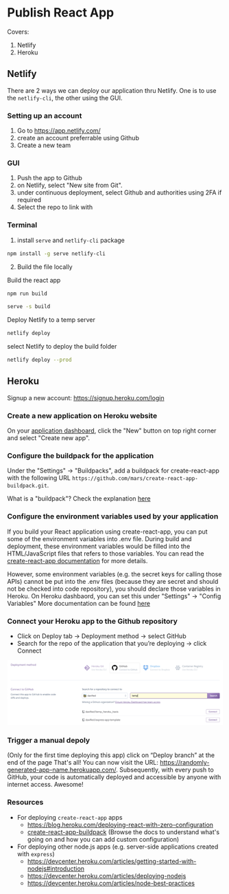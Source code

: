 # Publish React App

Covers:

1. Netlify
2. Heroku

## Netlify

There are 2 ways we can deploy our application thru Netlify.
One is to use the `netlify-cli`, the other using the GUI.

### Setting up an account

1. Go to https://app.netlify.com/
2. create an account preferrable using Github
3. Create a new team

### GUI

1. Push the app to Github
2. on Netlify, select "New site from Git".
3. under continuous deployment, select Github and authorities using 2FA if required
4. Select the repo to link with

### Terminal

1. install `serve` and `netlify-cli` package

```sh
npm install -g serve netlify-cli
```

2. Build the file locally

Build the react app

```sh
npm run build
```

```sh
serve -s build
```

Deploy Netlify to a temp server

```sh
netlify deploy
```

select Netlify to deploy the build folder

```sh
netlify deploy --prod
```

## Heroku

Signup a new account: https://signup.heroku.com/login

### Create a new application on Heroku website

On your [application dashboard](https://dashboard.heroku.com/apps), click the "New" button on top right corner and select "Create new app".

### Configure the buildpack for the application

Under the "Settings" -> "Buildpacks", add a buildpack for create-react-app with the following URL `https://github.com/mars/create-react-app-buildpack.git`.

What is a "buildpack"? Check the explanation [here](https://devcenter.heroku.com/articles/buildpacks)

### Configure the environment variables used by your application

If you build your React application using create-react-app, you can put some of the environment variables into .env file. During build and deployment, these environment variables would be filled into the HTML/JavaScript files that refers to those variables. You can read the [create-react-app documentation](https://create-react-app.dev/docs/adding-custom-environment-variables/) for more details.

However, some environment variables (e.g. the secret keys for calling those APIs) cannot be put into the .env files (because they are secret and should not be checked into code repository), you should declare those variables in Heroku.
On Heroku dashbaord, you can set this under "Settings" -> "Config Variables"
More documentation can be found [here](https://devcenter.heroku.com/articles/config-vars)

### Connect your Heroku app to the Github repository

- Click on Deploy tab → Deployment method → select GitHub
- Search for the repo of the application that you’re deploying → click Connect

![connect heroku app](_media/herokuConnectApp.png)

### Trigger a manual depoly

(Only for the first time deploying this app) click on “Deploy branch” at the end of the page
That's all! You can now visit the URL: https://randomly-generated-app-name.herokuapp.com/.
Subsequently, with every push to GitHub, your code is automatically deployed and accessible by anyone with internet access. Awesome!

### Resources

- For deploying `create-react-app` apps
  - https://blog.heroku.com/deploying-react-with-zero-configuration
  - [create-react-app-buildpack](https://github.com/mars/create-react-app-buildpack) (Browse the docs to understand what's going on and how you can add custom configuration)
- For deploying other node.js apps (e.g. server-side applications created with `express`)
  - https://devcenter.heroku.com/articles/getting-started-with-nodejs#introduction
  - https://devcenter.heroku.com/articles/deploying-nodejs
  - https://devcenter.heroku.com/articles/node-best-practices

